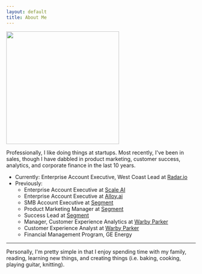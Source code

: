 ```yaml
---
layout: default
title: About Me
---
```


<img src="/assets/pic.png" width="300">

Professionally, I like doing things at startups. Most recently, I've been in sales, though I have dabbled in product marketing, customer success, analytics, and corporate finance in the last 10 years.

- Currently: Enterprise Account Executive, West Coast Lead at [Radar.io](https://radar.io)
- Previously:
    - Enterprise Account Executive at [Scale AI](https://scale.ai)
    - Enterprise Account Executive at [Alloy.ai](https://alloy.ai)
    - SMB Account Executive at [Segment](https://segment.com)
    - Product Marketing Manager at [Segment](https://segment.com)
    - Success Lead at [Segment](https://segment.com)
    - Manager, Customer Experience Analytics at [Warby Parker](https://warbyparker.com)
    - Customer Experience Analyst at [Warby Parker](https://warbyparker.com)
    - Financial Management Program, GE Energy


***

Personally, I'm pretty simple in that I enjoy spending time with my family, reading, learning new things, and creating things (i.e. baking, cooking, playing guitar, knitting).
